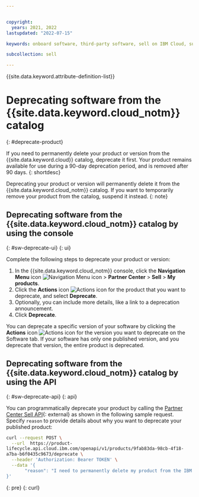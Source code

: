 ```yaml
---


copyright:
  years: 2021, 2022
lastupdated: "2022-07-15"

keywords: onboard software, third-party software, sell on IBM Cloud, suspend, support, software, partner center, sellers, catalog, remove, delete, deprecate

subcollection: sell

---
```


{{site.data.keyword.attribute-definition-list}}

# Deprecating software from the {{site.data.keyword.cloud_notm}} catalog
{: #deprecate-product}

If you need to permanently delete your product or version from the {{site.data.keyword.cloud}} catalog, deprecate it first. Your product remains available for use during a 90-day deprecation period, and is removed after 90 days.
{: shortdesc}

Deprecating your product or version will permanently delete it from the {{site.data.keyword.cloud_notm}} catalog. If you want to temporarily remove your product from the catalog, suspend it instead.
{: note}

## Deprecating software from the {{site.data.keyword.cloud_notm}} catalog by using the console
{: #sw-deprecate-ui}
{: ui}

Complete the following steps to deprecate your product or version:

1. In the {{site.data.keyword.cloud_notm}} console, click the **Navigation Menu** icon ![Navigation Menu icon](../icons/icon_hamburger.svg "Menu") > **Partner Center** > **Sell** > **My products**.
1. Click the **Actions** icon ![Actions icon](../icons/actions-icon-vertical.svg "Actions") for the product that you want to deprecate, and select **Deprecate**.
1. Optionally, you can include more details, like a link to a deprecation announcement.
1. Click **Deprecate**.

You can deprecate a specific version of your software by clicking the **Actions** icon ![Actions icon](../icons/actions-icon-vertical.svg "Actions") for the version you want to deprecate on the Software tab. If your software has only one published version, and you deprecate that version, the entire product is deprecated.

## Deprecating software from the {{site.data.keyword.cloud_notm}} catalog by using the API
{: #sw-deprecate-api}
{: api}

You can programmatically deprecate your product by calling the [Partner Center Sell API](/apidocs/partner-center-sell#deprecate-product){: external} as shown in the following sample request. Specify `reason` to provide details about why you want to deprecate your published product:

```bash
curl --request POST \
  --url  https://product-
lifecycle.api.cloud.ibm.com/openapi/v1/products/9fab83da-98cb-4f18-
a7ba-b6f0435c9673/deprecate \
  --header 'Authorization: Bearer TOKEN' \
  --data '{
       "reason": "I need to permanently delete my product from the IBM Cloud catalog."
}'
```
{: pre}
{: curl}

